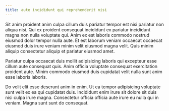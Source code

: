 ```yaml
---
title: aute incididunt qui reprehenderit nisi
---
```


Sit anim proident anim culpa cillum duis pariatur tempor est nisi pariatur non aliqua nisi. Qui ex proident consequat incididunt ex pariatur incididunt magna non nulla voluptate qui. Anim ex est laboris commodo nostrud eiusmod dolor tempor nulla aute. Et est laborum veniam occaecat occaecat eiusmod duis irure veniam minim velit eiusmod magna velit. Quis minim aliquip consectetur aliquip et pariatur eiusmod amet.

Pariatur culpa occaecat duis mollit adipisicing laboris qui excepteur esse cillum aute consequat quis. Anim officia voluptate consequat exercitation proident aute. Minim commodo eiusmod duis cupidatat velit nulla sunt anim esse laboris laboris.

Do velit elit esse deserunt anim in enim. Ut ea tempor adipisicing voluptate sunt velit ex ea qui cupidatat duis. Incididunt enim irure sit dolore sit duis nisi culpa irure magna. Consectetur officia officia aute irure eu nulla qui in veniam. Magna sunt sunt do consequat.